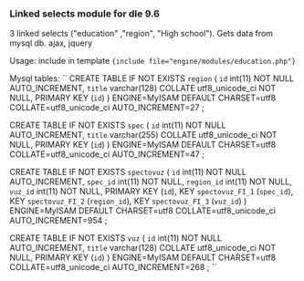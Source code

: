 ### Linked selects module for dle 9.6
3 linked selects ("education" ,"region", "High school").
Gets data from mysql db.
ajax, jquery

Usage:
include in template 
``{include file="engine/modules/education.php"}``

Mysql tables:
``
CREATE TABLE IF NOT EXISTS `region` (
  `id` int(11) NOT NULL AUTO_INCREMENT,
  `title` varchar(128) COLLATE utf8_unicode_ci NOT NULL,
  PRIMARY KEY (`id`)
) ENGINE=MyISAM  DEFAULT CHARSET=utf8 COLLATE=utf8_unicode_ci AUTO_INCREMENT=27 ;


CREATE TABLE IF NOT EXISTS `spec` (
  `id` int(11) NOT NULL AUTO_INCREMENT,
  `title` varchar(255) COLLATE utf8_unicode_ci NOT NULL,
  PRIMARY KEY (`id`)
) ENGINE=MyISAM  DEFAULT CHARSET=utf8 COLLATE=utf8_unicode_ci AUTO_INCREMENT=47 ;

CREATE TABLE IF NOT EXISTS `spectovuz` (
  `id` int(11) NOT NULL AUTO_INCREMENT,
  `spec_id` int(11) NOT NULL,
  `region_id` int(11) NOT NULL,
  `vuz_id` int(11) NOT NULL,
  PRIMARY KEY (`id`),
  KEY `spectovuz_FI_1` (`spec_id`),
  KEY `spectovuz_FI_2` (`region_id`),
  KEY `spectovuz_FI_3` (`vuz_id`)
) ENGINE=MyISAM  DEFAULT CHARSET=utf8 COLLATE=utf8_unicode_ci AUTO_INCREMENT=954 ;

CREATE TABLE IF NOT EXISTS `vuz` (
  `id` int(11) NOT NULL AUTO_INCREMENT,
  `title` varchar(128) COLLATE utf8_unicode_ci NOT NULL,
  PRIMARY KEY (`id`)
) ENGINE=MyISAM  DEFAULT CHARSET=utf8 COLLATE=utf8_unicode_ci AUTO_INCREMENT=268 ;
``
